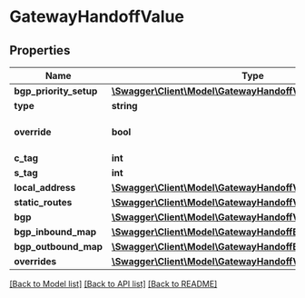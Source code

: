 # GatewayHandoffValue

## Properties
Name | Type | Description | Notes
------------ | ------------- | ------------- | -------------
**bgp_priority_setup** | [**\Swagger\Client\Model\GatewayHandoffValueBgpPrioritySetup**](GatewayHandoffValueBgpPrioritySetup.md) |  | [optional] 
**type** | **string** |  | [optional] 
**override** | **bool** |  | [optional] [default to false]
**c_tag** | **int** |  | [optional] 
**s_tag** | **int** |  | [optional] 
**local_address** | [**\Swagger\Client\Model\GatewayHandoffValueLocalAddress**](GatewayHandoffValueLocalAddress.md) |  | [optional] 
**static_routes** | [**\Swagger\Client\Model\GatewayHandoffValueStaticRoutes**](GatewayHandoffValueStaticRoutes.md) |  | [optional] 
**bgp** | [**\Swagger\Client\Model\GatewayHandoffValueBgp**](GatewayHandoffValueBgp.md) |  | [optional] 
**bgp_inbound_map** | [**\Swagger\Client\Model\GatewayHandoffBgpRulesMap**](GatewayHandoffBgpRulesMap.md) |  | [optional] 
**bgp_outbound_map** | [**\Swagger\Client\Model\GatewayHandoffBgpRulesMap**](GatewayHandoffBgpRulesMap.md) |  | [optional] 
**overrides** | [**\Swagger\Client\Model\GatewayHandoffValueOverrides**](GatewayHandoffValueOverrides.md) |  | [optional] 

[[Back to Model list]](../README.md#documentation-for-models) [[Back to API list]](../README.md#documentation-for-api-endpoints) [[Back to README]](../README.md)


